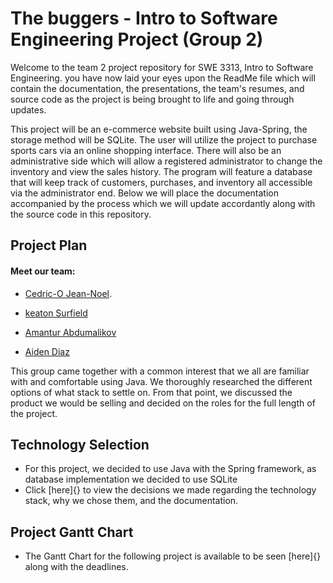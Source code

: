 # **The buggers - Intro to Software Engineering Project (Group 2)**

Welcome to the team 2 project repository for SWE 3313, Intro to Software Engineering. you have now laid your eyes upon the ReadMe file which will contain the documentation, the presentations, the team's resumes, and source code as the project is being brought to life and going through updates. 

This project will be an e-commerce website built using Java-Spring, the storage method will be SQLite.
The user will utilize the project to purchase sports cars via an online shopping interface. 
There will also be an administrative side which will allow a registered administrator to change the inventory and view the sales history.
The program will feature a database that will keep track of customers, purchases, and inventory all accessible via the administrator end.
Below we will place the documentation accompanied by the process which we will update accordantly along with the source code in this repository.


## **Project Plan**
#### Meet our team: 
 - [Cedric-O Jean-Noel](/Resumes/Cedric_resume.md).


 - [keaton Surfield](https://github.com/cjeannoel2005/swe1-project/blob/main/Ronald%20Surfield%20Resume.pdf)


  - [Amantur Abdumalikov](https://github.com/cjeannoel2005/swe1-project/blob/main/AmanturResume.md)


 - [Aiden Diaz](https://github.com/cjeannoel2005/swe1-project/blob/main/Aiden_Resume.md)

   
This group came together with a common interest that we all are familiar with and comfortable using Java.
We thoroughly researched the different options of what stack to settle on. 
From that point, we discussed the product we would be selling and decided on the roles for the full length of the
project.


## **Technology Selection**


- For this project, we decided to use Java with the Spring framework, as database implementation we decided to use SQLite
- Click [here]{} to view the decisions we made regarding the technology stack, why we chose them, and the documentation.

## **Project Gantt Chart**
- The Gantt Chart for the following project is available to be seen [here]{} along with the deadlines.


